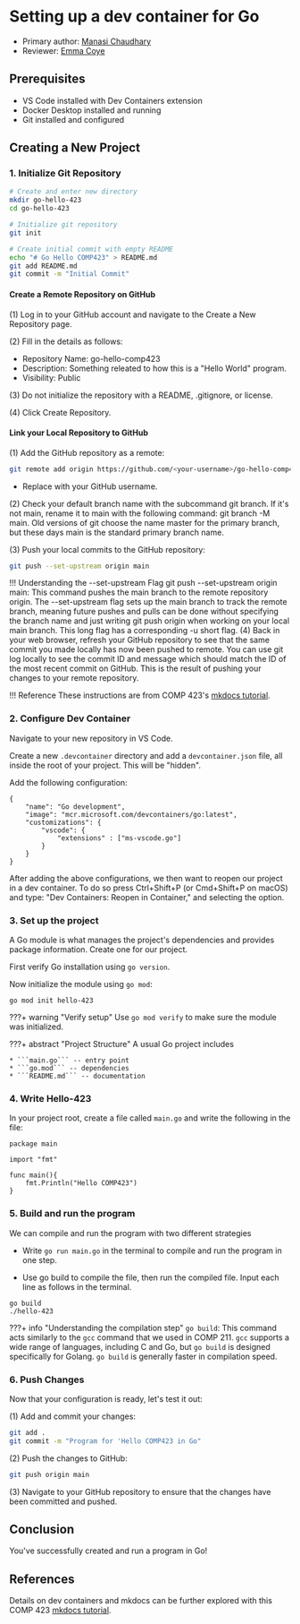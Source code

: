 # Setting up a dev container for Go

* Primary author: [Manasi Chaudhary](https://github.com/mchaudh-21
)
* Reviewer: [Emma Coye](https://github.com/emmacoye)

## Prerequisites
* VS Code installed with Dev Containers extension 
* Docker Desktop installed and running 
* Git installed and configured

## Creating a New Project

### 1. Initialize Git Repository 

``` bash
# Create and enter new directory 
mkdir go-hello-423 
cd go-hello-423

# Initialize git repository 
git init 

# Create initial commit with empty README
echo "# Go Hello COMP423" > README.md
git add README.md
git commit -m "Initial Commit"
```

#### Create a Remote Repository on GitHub
(1) Log in to your GitHub account and navigate to the Create a New Repository page.

(2) Fill in the details as follows:

- Repository Name: go-hello-comp423
- Description: Something releated to how this is a "Hello World" program.
- Visibility: Public

(3) Do not initialize the repository with a README, .gitignore, or license.

(4) Click Create Repository.

#### Link your Local Repository to GitHub
(1) Add the GitHub repository as a remote:


``` bash
git remote add origin https://github.com/<your-username>/go-hello-comp423.git
```
- Replace <your-username> with your GitHub username.

(2) Check your default branch name with the subcommand git branch. If it's not main, rename it to main with the following command: git branch -M main. Old versions of git choose the name master for the primary branch, but these days main is the standard primary branch name.

(3) Push your local commits to the GitHub repository:


``` bash
git push --set-upstream origin main
```

!!! Understanding the --set-upstream Flag
    git push --set-upstream origin main: This command pushes the main branch to the remote repository origin. The --set-upstream flag sets up the main branch to track the remote branch, meaning future pushes and pulls can be done without specifying the branch name and just writing git push origin when working on your local main branch. This long flag has a corresponding -u short flag.
(4) Back in your web browser, refresh your GitHub repository to see that the same commit you made locally has now been pushed to remote. You can use git log locally to see the commit ID and message which should match the ID of the most recent commit on GitHub. This is the result of pushing your changes to your remote repository.

!!! Reference
    These instructions are from COMP 423's [mkdocs tutorial](https://comp423-25s.github.io/resources/MkDocs/tutorial/#step-3-link-your-local-repository-to-github).

### 2. Configure Dev Container

Navigate to your new repository in VS Code.

Create a new ```.devcontainer``` directory and add a ```devcontainer.json``` file, all inside the root of your project. This will be "hidden". 

Add the following configuration:
```
{
    "name": "Go development", 
    "image": "mcr.microsoft.com/devcontainers/go:latest",
    "customizations": {
        "vscode": {
            "extensions" : ["ms-vscode.go"]
        }
    }
}
```

After adding the above configurations, we then want to reopen our project in a dev container.
To do so press Ctrl+Shift+P (or Cmd+Shift+P on macOS) and type: 
"Dev Containers: Reopen in Container," and selecting the option.

### 3. Set up the project
A Go module is what manages the project's dependencies and provides package information. Create one for our project. 

First verify Go installation using ```go version```. 

Now initialize the module using ```go mod```:
```
go mod init hello-423
```

???+ warning "Verify setup"
    Use ```go mod verify``` to make sure the module was initialized. 

???+ abstract "Project Structure"
    A usual Go project includes

    * ```main.go``` -- entry point
    * ```go.mod``` -- dependencies
    * ```README.md``` -- documentation

### 4. Write Hello-423
In your project root, create a file called ```main.go``` and write the following in the file:

```
package main

import "fmt"

func main(){
    fmt.Println("Hello COMP423")
}
```

### 5. Build and run the program
We can compile and run the program with two different strategies 

* Write ```go run main.go``` in the terminal to compile and run the program in one step. 

* Use go build to compile the file, then run the compiled file. Input each line as follows in the terminal.
```
go build
./hello-423
```
???+ info "Understanding the compilation step"
    ```go build```: This command acts similarly to the ```gcc``` command that we used in COMP 211. ```gcc``` supports  a wide range of languages, including C and Go, but ```go build``` is designed specifically for Golang. ```go build``` is generally faster in compilation speed.
    
### 6. Push Changes
Now that your configuration is ready, let's test it out:

(1) Add and commit your changes:
``` bash
git add .
git commit -m "Program for 'Hello COMP423 in Go"
```

(2) Push the changes to GitHub:
``` bash
git push origin main
```

(3) Navigate to your GitHub repository to ensure that the changes have been committed and pushed.

## Conclusion
You've successfully created and run a program in Go!

## References

Details on dev containers and mkdocs can be further explored with this COMP 423 [mkdocs tutorial](https://comp423-25s.github.io/resources/MkDocs/tutorial/#what-is-a-development-dev-container).